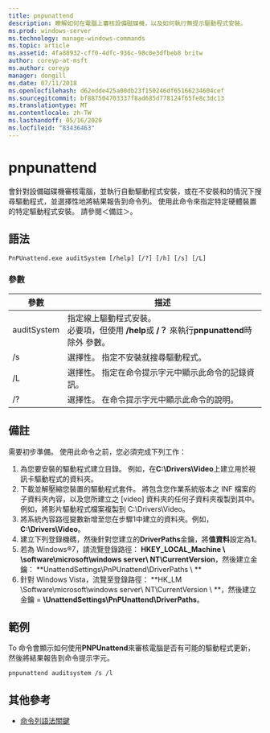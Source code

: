 ```yaml
---
title: pnpunattend
description: 瞭解如何在電腦上審核設備磁碟機，以及如何執行無提示驅動程式安裝。
ms.prod: windows-server
ms.technology: manage-windows-commands
ms.topic: article
ms.assetid: 4fa88932-cff0-4dfc-936c-98c0e3dfbeb8 britw
author: coreyp-at-msft
ms.author: coreyp
manager: dongill
ms.date: 07/11/2018
ms.openlocfilehash: d62edde425a00db23f150246df65166234604cef
ms.sourcegitcommit: bf887504703337f8ad685d778124f65fe8c3dc13
ms.translationtype: MT
ms.contentlocale: zh-TW
ms.lasthandoff: 05/16/2020
ms.locfileid: "83436463"
---
```

# <a name="pnpunattend"></a>pnpunattend

會針對設備磁碟機審核電腦，並執行自動驅動程式安裝，或在不安裝和的情況下搜尋驅動程式，並選擇性地將結果報告到命令列。 使用此命令來指定特定硬體裝置的特定驅動程式安裝。 請參閱＜備註＞。

## <a name="syntax"></a>語法

```
PnPUnattend.exe auditSystem [/help] [/?] [/h] [/s] [/L]
```

### <a name="parameters"></a>參數

|參數|描述|
|---------|-----------|
|auditSystem|指定線上驅動程式安裝。</br>必要項，但使用 **/help**或 **/？** 來執行**pnpunattend**時除外 參數。|
|/s|選擇性。 指定不安裝就搜尋驅動程式。|
|/L|選擇性。 指定在命令提示字元中顯示此命令的記錄資訊。|
|/?|選擇性。 在命令提示字元中顯示此命令的說明。|

## <a name="remarks"></a>備註

需要初步準備。 使用此命令之前，您必須完成下列工作：

1. 為您要安裝的驅動程式建立目錄。 例如，在**C:\Drivers\Video**上建立用於視訊卡驅動程式的資料夾。
2. 下載並解壓縮您裝置的驅動程式套件。 將包含您作業系統版本之 INF 檔案的子資料夾內容，以及您所建立之 [video] 資料夾的任何子資料夾複製到其中。 例如，將影片驅動程式檔案複製到 C:\Drivers\Video。
3. 將系統內容路徑變數新增至您在步驟1中建立的資料夾。例如， **C:\Drivers\Video**。
4. 建立下列登錄機碼，然後針對您建立的**DriverPaths**金鑰，將**值資料**設定為**1**。
5. 若為 Windows®7，請流覽登錄路徑： **HKEY_LOCAL_Machine \\ \software\microsoft\windows server\ NT\CurrentVersion**，然後建立金鑰： **UnattendSettings\PnPUnattend\DriverPaths \\ **
6. 針對 Windows Vista，流覽至登錄路徑： **HK_LM \Software\microsoft\windows server\ NT\CurrentVersion \\ **，然後建立金鑰 = **\UnattendSettings\PnPUnattend\DriverPaths**。

## <a name="examples"></a>範例

To 命令會顯示如何使用**PNPUnattend**來審核電腦是否有可能的驅動程式更新，然後將結果報告到命令提示字元。

```
pnpunattend auditsystem /s /l
```

## <a name="additional-references"></a>其他參考

- [命令列語法關鍵](command-line-syntax-key.md)